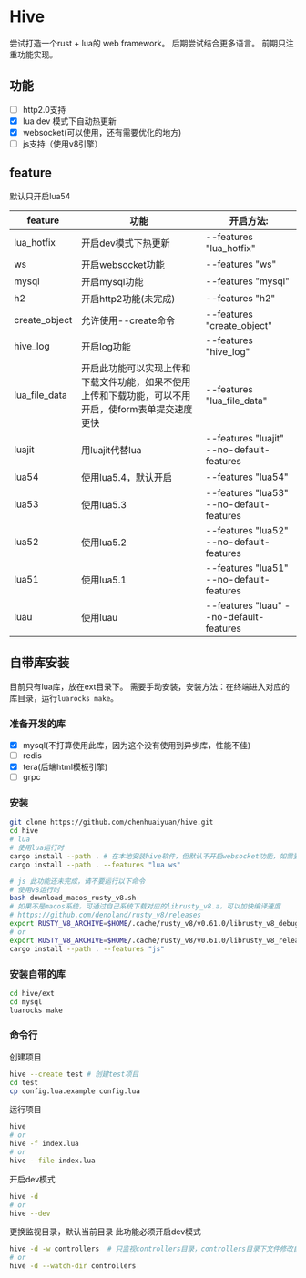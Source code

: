 # Hive

尝试打造一个rust + lua的 web framework。
后期尝试结合更多语言。
前期只注重功能实现。

## 功能

- [ ] http2.0支持
- [x] lua dev 模式下自动热更新
- [x] websocket(可以使用，还有需要优化的地方)
- [ ] js支持（使用v8引擎）

## feature

默认只开启lua54

| feature       | 功能                | 开启方法:                                    |
| ------------- | ------------------ | ------------------------------------------- |
| lua_hotfix    | 开启dev模式下热更新   | --features "lua_hotfix"    |
| ws            | 开启websocket功能    | --features "ws"            |
| mysql         | 开启mysql功能        | --features "mysql"         |
| h2            | 开启http2功能(未完成) | --features "h2"            |
| create_object | 允许使用--create命令  | --features "create_object" |
| hive_log      | 开启log功能          | --features "hive_log"      |
| lua_file_data | 开启此功能可以实现上传和下载文件功能，如果不使用上传和下载功能，可以不用开启，使form表单提交速度更快 | --features "lua_file_data" |
| luajit        | 用luajit代替lua      | --features "luajit" --no-default-features |
| lua54         | 使用lua5.4，默认开启  | --features "lua54"          |
| lua53         | 使用lua5.3           | --features "lua53" --no-default-features |
| lua52         | 使用lua5.2           | --features "lua52" --no-default-features |
| lua51         | 使用lua5.1           | --features "lua51" --no-default-features |
| luau          | 使用luau             | --features "luau" --no-default-features  |

## 自带库安装

目前只有lua库，放在ext目录下。
需要手动安装，安装方法：在终端进入对应的库目录，运行`luarocks make`。

### 准备开发的库

- [x] mysql(不打算使用此库，因为这个没有使用到异步库，性能不佳)
- [ ] redis
- [x] tera(后端html模板引擎)
- [ ] grpc

### 安装

```bash
git clone https://github.com/chenhuaiyuan/hive.git
cd hive
# lua
# 使用lua运行时
cargo install --path . # 在本地安装hive软件，但默认不开启websocket功能，如需要使用websocket，请运行下面命令行
cargo install --path . --features "lua ws"

# js 此功能还未完成，请不要运行以下命令
# 使用v8运行时
bash download_macos_rusty_v8.sh
# 如果不是macos系统，可通过自己系统下载对应的librusty_v8.a，可以加快编译速度
# https://github.com/denoland/rusty_v8/releases
export RUSTY_V8_ARCHIVE=$HOME/.cache/rusty_v8/v0.61.0/librusty_v8_debug_x86_64-apple-darwin.a
# or
export RUSTY_V8_ARCHIVE=$HOME/.cache/rusty_v8/v0.61.0/librusty_v8_release_x86_64-apple-darwin.a
cargo install --path . --features "js"
```

### 安装自带的库

```bash
cd hive/ext
cd mysql
luarocks make
```

### 命令行

创建项目

```bash
hive --create test # 创建test项目
cd test
cp config.lua.example config.lua
```

运行项目

```bash
hive
# or
hive -f index.lua
# or
hive --file index.lua
```

开启dev模式

```bash
hive -d
# or
hive --dev
```

更换监视目录，默认当前目录
此功能必须开启dev模式

```bash
hive -d -w controllers  # 只监视controllers目录，controllers目录下文件修改自动热更新
# or
hive -d --watch-dir controllers
```
